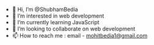 - 👋 Hi, I’m @ShubhamBedia
- 👀 I’m interested in web development
- 🌱 I’m currently learning JavaScript
- 💞️ I’m looking to collaborate on web development
- 📫 How to reach me : email - mohitbedia1@gmail.com

<!---
ShubhamBedia/ShubhamBedia is a ✨ special ✨ repository because its `README.md` (this file) appears on your GitHub profile.
You can click the Preview link to take a look at your changes.
--->
